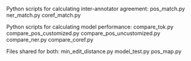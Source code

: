 Python scripts for calculating inter-annotator agreement:
pos_match.py
ner_match.py
coref_match.py

Python scripts for calculating model performance:
compare_tok.py
compare_pos_customized.py
compare_pos_uncustomized.py
compare_ner.py
compare_coref.py

Files shared for both:
min_edit_distance.py
model_test.py
pos_map.py
